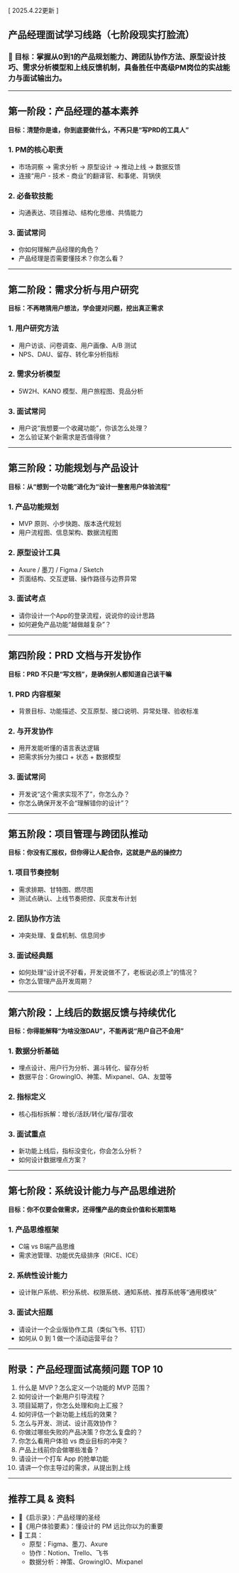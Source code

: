 [ 2025.4.22更新 ]

## 产品经理面试学习线路（七阶段现实打脸流）

### 🎯 目标：掌握从0到1的产品规划能力、跨团队协作方法、原型设计技巧、需求分析模型和上线反馈机制，具备胜任中高级PM岗位的实战能力与面试输出力。

---

## 第一阶段：产品经理的基本素养

**目标：清楚你是谁，你到底要做什么，不再只是“写PRD的工具人”**

### 1. PM的核心职责
- 市场洞察 → 需求分析 → 原型设计 → 推动上线 → 数据反馈
- 连接“用户 - 技术 - 商业”的翻译官、和事佬、背锅侠

### 2. 必备软技能
- 沟通表达、项目推动、结构化思维、共情能力

### 3. 面试常问
- 你如何理解产品经理的角色？
- 产品经理是否需要懂技术？你怎么看？

---

## 第二阶段：需求分析与用户研究

**目标：不再瞎猜用户想法，学会提对问题，挖出真正需求**

### 1. 用户研究方法
- 用户访谈、问卷调查、用户画像、A/B 测试
- NPS、DAU、留存、转化率分析指标

### 2. 需求分析模型
- 5W2H、KANO 模型、用户旅程图、竞品分析

### 3. 面试常问
- 用户说“我想要一个收藏功能”，你该怎么处理？
- 怎么验证某个新需求是否值得做？

---

## 第三阶段：功能规划与产品设计

**目标：从“想到一个功能”进化为“设计一整套用户体验流程”**

### 1. 产品功能规划
- MVP 原则、小步快跑、版本迭代规划
- 用户流程图、信息架构、数据流程图

### 2. 原型设计工具
- Axure / 墨刀 / Figma / Sketch
- 页面结构、交互逻辑、操作路径与边界异常

### 3. 面试考点
- 请你设计一个App的登录流程，说说你的设计思路
- 如何避免产品功能“越做越复杂”？

---

## 第四阶段：PRD 文档与开发协作

**目标：PRD 不只是“写文档”，是确保别人都知道自己该干嘛**

### 1. PRD 内容框架
- 背景目标、功能描述、交互原型、接口说明、异常处理、验收标准

### 2. 与开发协作
- 用开发能听懂的语言表达逻辑
- 把需求拆分为接口 + 状态 + 数据模型

### 3. 面试常问
- 开发说“这个需求实现不了”，你怎么办？
- 你怎么确保开发不会“理解错你的设计”？

---

## 第五阶段：项目管理与跨团队推动

**目标：你没有汇报权，但你得让人配合你，这就是产品的操控力**

### 1. 项目节奏控制
- 需求排期、甘特图、燃尽图
- 测试点确认、上线节奏把控、灰度发布计划

### 2. 团队协作方法
- 冲突处理、复盘机制、信息同步

### 3. 面试经典题
- 如何处理“设计说不好看，开发说做不了，老板说必须上”的情况？
- 你怎么管理产品开发周期？

---

## 第六阶段：上线后的数据反馈与持续优化

**目标：你得能解释“为啥没涨DAU”，不能再说“用户自己不会用”**

### 1. 数据分析基础
- 埋点设计、用户行为分析、漏斗转化、留存分析
- 数据平台：GrowingIO、神策、Mixpanel、GA、友盟等

### 2. 指标定义
- 核心指标拆解：增长/活跃/转化/留存/营收

### 3. 面试重点
- 新功能上线后，指标没变化，你会怎么分析？
- 如何设计数据埋点方案？

---

## 第七阶段：系统设计能力与产品思维进阶

**目标：你不仅要会做需求，还得懂产品的商业价值和长期策略**

### 1. 产品思维框架
- C端 vs B端产品思维
- 需求池管理、功能优先级排序（RICE、ICE）

### 2. 系统性设计能力
- 设计账户系统、积分系统、权限系统、通知系统、推荐系统等“通用模块”

### 3. 面试大招题
- 请设计一个企业版协作工具（类似飞书、钉钉）
- 如何从 0 到 1 做一个活动运营平台？

---

## 附录：产品经理面试高频问题 TOP 10

1. 什么是 MVP？怎么定义一个功能的 MVP 范围？
2. 如何设计一个新用户引导流程？
3. 项目延期了，你怎么处理和向上汇报？
4. 如何评估一个新功能上线后的效果？
5. 怎么与开发、测试、设计高效协作？
6. 你做过哪些失败的产品决策？你怎么复盘的？
7. 你怎么看用户体验 vs 商业目标的冲突？
8. 产品上线前你会做哪些准备？
9. 请设计一个打车 App 的抢单功能
10. 请讲一个你主导过的需求，从提出到上线

---

## 推荐工具 & 资料

- 📘《启示录》：产品经理的圣经
- 📘《用户体验要素》：懂设计的 PM 远比你以为的重要
- 🧠 工具：
  - 原型：Figma、墨刀、Axure
  - 协作：Notion、Trello、飞书
  - 数据分析：神策、GrowingIO、Mixpanel
